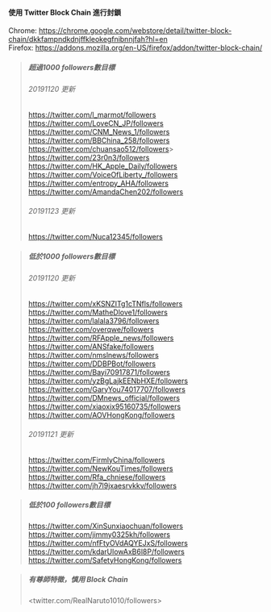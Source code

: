 #### 使用 Twitter Block Chain 進行封鎖  
Chrome: https://chrome.google.com/webstore/detail/twitter-block-chain/dkkfampndkdnjffkleokegfnibnnjfah?hl=en  
Firefox: https://addons.mozilla.org/en-US/firefox/addon/twitter-block-chain/  

>##### 超過1000 followers數目標  
>###### 20191120 更新  
><https://twitter.com/l_marmot/followers>  
><https://twitter.com/LoveCN_JP/followers>  
><https://twitter.com/CNM_News_1/followers>  
><https://twitter.com/BBChina_258/followers>  
><https://twitter.com/chuansao512/followers>>  
><https://twitter.com/23r0n3/followers>  
><https://twitter.com/HK_Apple_Daily/followers>  
><https://twitter.com/VoiceOfLiberty_/followers>  
><https://twitter.com/entropy_AHA/followers>  
><https://twitter.com/AmandaChen202/followers>  
>###### 20191123 更新  
><https://twitter.com/Nuca12345/followers>  

>##### 低於1000 followers數目標  
>###### 20191120 更新  
><https://twitter.com/xKSNZITg1cTNfls/followers>  
><https://twitter.com/MatheDlove1/followers>  
><https://twitter.com/lalala3796/followers>  
><https://twitter.com/overqwe/followers>  
><https://twitter.com/RFApple_news/followers>  
><https://twitter.com/ANSfake/followers>  
><https://twitter.com/nmslnews/followers>  
><https://twitter.com/DDBPBot/followers>  
><https://twitter.com/Bayi70917871/followers>  
><https://twitter.com/yzBgLajkEENbHXE/followers>  
><https://twitter.com/GaryYou74017707/followers>  
><https://twitter.com/DMnews_official/followers>  
><https://twitter.com/xiaoxix95160735/followers>  
><https://twitter.com/AOVHongKong/followers>  
>###### 20191121 更新  
><https://twitter.com/FirmlyChina/followers>  
><https://twitter.com/NewKouTimes/followers>  
><https://twitter.com/Rfa_chniese/followers>  
><https://twitter.com/jh7l9jxaesrvkkv/followers>  

>##### 低於100 followers數目標  
><https://twitter.com/XinSunxiaochuan/followers>  
><https://twitter.com/jimmy0325kh/followers>  
><https://twitter.com/nfFtyOVdAQYEJxS/followers>  
><https://twitter.com/kdarUlowAxB6l8P/followers>  
><https://twitter.com/SafetyHongKong/followers>  

>##### 有尊師特徵，慎用 Block Chain  
><twitter.com/RealNaruto1010/followers>  
